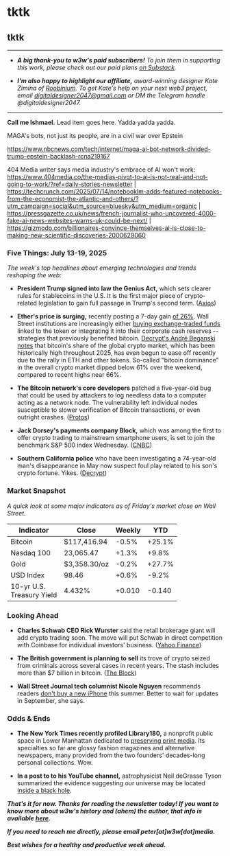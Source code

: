 # tktk
## tktk

<hr>

- _**A big thank-you to w3w's paid subscribers!** To join them in supporting this work, please check out our paid plans [on Substack](https://w3wnews.substack.com/subscribe)._

- _**I'm also happy to highlight our affiliate,** award-winning designer Kate Zimina of [Roobinium](https://dribbble.com/roobinium). To get Kate's help on your next web3 project, email digitaldesigner2047@gmail.com or DM the Telegram handle @digitaldesigner2047._

<hr>

**Call me Ishmael.** Lead item goes here. Yadda yadda yadda.

<!-- Pending "Five Things" summaries, this is best option so far to riff on for the lead item -->

MAGA's bots, not just its people, are in a civil war over Epstein

https://www.nbcnews.com/tech/internet/maga-ai-bot-network-divided-trump-epstein-backlash-rcna219167

<!-- Related AI stories to segue to... -->

404 Media writer says media industry's embrace of AI won't work: https://www.404media.co/the-medias-pivot-to-ai-is-not-real-and-not-going-to-work/?ref=daily-stories-newsletter | https://techcrunch.com/2025/07/14/notebooklm-adds-featured-notebooks-from-the-economist-the-atlantic-and-others/?utm_campaign=social&utm_source=bluesky&utm_medium=organic | https://pressgazette.co.uk/news/french-journalist-who-uncovered-4000-fake-ai-news-websites-warns-uk-could-be-next/ | https://gizmodo.com/billionaires-convince-themselves-ai-is-close-to-making-new-scientific-discoveries-2000629060

### Five Things: July 13-19, 2025

*The week's top headlines about emerging technologies and trends reshaping the web:*

- **President Trump signed into law the Genius Act,** which sets clearer rules for stablecoins in the U.S. It is the first major piece of crypto-related legislation to gain full passage in Trump's second term. ([Axios](https://www.axios.com/2025/07/18/trump-signs-stablecoin-bill-into-law-genius))

- **Ether's price is surging,** recently posting a 7-day gain [of 26%](https://coinmarketcap.com/currencies/ethereum/). Wall Street institutions are increasingly either [buying exchange-traded funds](https://www.theblock.co/post/363070/ether-rises-spot-eth-etfs-highest-ever-net-inflows) linked to the token or integrating it into their corporate cash reserves -- strategies that previously benefited bitcoin. [Decrypt's André Beganski notes](https://decrypt.co/330896/bitcoin-dominance-sinks-as-ethereum-xrp-rise) that bitcoin's share of the global crypto market, which has been historically high throughout 2025, has even begun to ease off recently due to the rally in ETH and other tokens. So-called "bitcoin dominance" in the overall crypto market dipped below 61% over the weekend, compared to recent highs near 66%.

- **The Bitcoin network's core developers** patched a five-year-old bug that could be used by attackers to log needless data to a computer acting as a network node. The vulnerability left individual nodes susceptible to slower verification of Bitcoin transactions, or even outright crashes. ([Protos](https://protos.com/bitcoin-core-devs-finally-patch-5-year-old-disk-fill-bug/))

- **Jack Dorsey's payments company Block,** which was among the first to offer crypto trading to mainstream smartphone users, is set to join the benchmark S&P 500 index Wednesday. ([CNBC](https://www.cnbc.com/2025/07/18/block-shares-soar-on-entry-into-sp-500.html))

- **Southern California police** who have been investigating a 74-year-old man's disappearance in May now suspect foul play related to his son's crypto fortune. Yikes. ([Decrypt](https://decrypt.co/330828/california-sheriffs-believe-74-year-olds-disappearance-linked-sons-crypto-fortune))

### Market Snapshot

*A quick look at some major indicators as of Friday's market close on Wall Street.*

<table>


  <thead>
    <tr>
      <th>Indicator</th>
      <th>Close</th>
      <th>Weekly</th>
      <th>YTD</th>
    </tr>
  </thead>

  <tbody>
   <tr>
     <td>Bitcoin</td>
     <td>$117,416.94</td>
     <td>-0.5%</td>
     <td>+25.1%</td>
   </tr>

   <tr>
     <td>Nasdaq 100</td>
     <td>23,065.47</td>
     <td>+1.3%</td>
     <td>+9.8%</td>
   </tr>

   <tr>
     <td>Gold</td>
     <td>$3,358.30/oz</td>
     <td>-0.2%</td>
     <td>+27.7%</td>
   </tr>


   <tr>
     <td>USD Index</td>
     <td>98.46</td>
     <td>+0.6%</td>
     <td>-9.2%</td>
   </tr>

   <tr>
     <td>10-yr U.S.<br> Treasury Yield</td>
     <td>4.432%</td>
     <td>+0.010</td>
     <td>-0.140</td>
   </tr>

</tbody>
</table>

### Looking Ahead

- **Charles Schwab CEO Rick Wurster** said the retail brokerage giant will add crypto trading soon. The move will put Schwab in direct competition with Coinbase for individual investors' business. ([Yahoo Finance](https://finance.yahoo.com/news/charles-schwab-ceo-says-crypto-131401670.html))

- **The British government is planning to sell** its trove of crypto seized from criminals across several cases in recent years. The stash includes more than $7 billion in bitcoin. ([The Block](https://www.theblock.co/post/363489/uk-home-office-working-towards-sale-of-7-billion-seized-btc-stockpile-the-telegraph))

- **Wall Street Journal tech columnist Nicole Nguyen** recommends readers [don't buy a new iPhone](https://www.wsj.com/tech/personal-tech/apple-buying-guide-summer-2025-2ab4d8ad?st=AuqQ5Z&reflink=desktopwebshare_permalink) this summer. Better to wait for updates in September, she says.

### Odds & Ends

- **The New York Times recently profiled Library180,** a nonprofit public space in Lower Manhattan dedicated to [preserving print media](https://news.google.com/read/CBMijwFBVV95cUxPSDhHTUh5c0pNYkUwaE5US2FKZGN5YUY5ejlVWjE1X3AtQVlVOWduQUFyeUlxNFVSWVZaZFYyVVRpNnh2aWtpdS1ZZXh2aVp2SERYVTRsNExRWjRLYXdIU2hJRlBDNW5lZFo1NEtiWXRnaWFuckJsYmFKNjM1NXFIR3hXR0pFQkFfOTl2WmtjZw?hl=en-US&gl=US&ceid=US%3Aen). Its specialties so far are glossy fashion magazines and alternative newspapers, many provided from the two founders' decades-long personal collections. Wow.

- **In a post to to his YouTube channel,** astrophysicist Neil deGrasse Tyson summarized the evidence suggesting our universe may be located [inside a black hole](https://www.youtube.com/watch?v=vKeCr-MAyH4).

_**That's it for now. Thanks for reading the newsletter today! If you want to know more about w3w's history and (ahem) the author, that info is available [here](https://w3wnews.substack.com/about).**_

_**If you need to reach me directly, please email peter[at]w3w[dot]media.**_

_**Best wishes for a healthy and productive week ahead.**_
